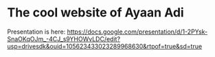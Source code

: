 # The cool website of Ayaan Adi
Presentation is here: https://docs.google.com/presentation/d/1-2PYsk-SnaOKqOJm_-4CJ_s9YHOWvLDC/edit?usp=drivesdk&ouid=105623433023289968630&rtpof=true&sd=true


